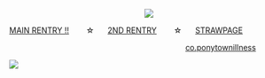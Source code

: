 <p align=center> <img src=https://komarev.com/ghpvc/?username=5th-child&color=b08fc3&style=flat-square&label=how+many+gummy+worms+i+ge>


[MAIN RENTRY !!](https://rentry.co/cirrussbaek)⠀⠀⠀☆⠀⠀ [2ND RENTRY](https://rentry.co/kajiyamafuuta-)⠀⠀⠀☆⠀⠀ [STRAWPAGE](https://5th-child.straw.page/)

⠀⠀⠀⠀⠀⠀⠀⠀⠀⠀⠀⠀⠀⠀⠀⠀⠀⠀⠀⠀⠀⠀⠀⠀⠀⠀⠀⠀⠀⠀⠀[co.ponytownillness](https://rentry.co/ponytownillness)

![](https://file.garden/ZeS9pBqOoVX2ptTR/yumeno%20bsd%20masuuuarred%20mayoi%20chibi?v=1720390463847)
